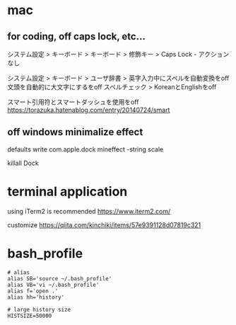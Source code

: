 # mac

## for coding, off caps lock, etc...

システム設定 > キーボード > キーボード > 修飾キー > Caps Lock - アクションなし

システム設定 > キーボード > ユーザ辞書 > 
英字入力中にスペルを自動変換をoff
文頭を自動的に大文字にするをoff
スペルチェック > KoreanとEnglishをoff

スマート引用符とスマートダッシュを使用をoff
https://torazuka.hatenablog.com/entry/20140724/smart

## off windows minimalize effect

defaults write com.apple.dock mineffect -string scale

killall Dock


# terminal application

using iTerm2 is recommended
https://www.iterm2.com/

customize
https://qiita.com/kinchiki/items/57e9391128d07819c321

# bash_profile

```
# alias
alias SB='source ~/.bash_profile'
alias VB='vi ~/.bash_profile'
alias f='open .'
alias hh='history'

# large history size 
HISTSIZE=50000

```
